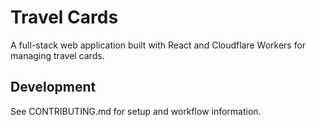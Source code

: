 # Travel Cards

A full-stack web application built with React and Cloudflare Workers for managing travel cards.

## Development

See CONTRIBUTING.md for setup and workflow information.
